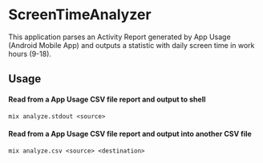 # ScreenTimeAnalyzer

This application parses an Activity Report generated by App Usage (Android Mobile App)
and outputs a statistic with daily screen time in work hours (9-18).

## Usage
#### Read from a App Usage CSV file report and output to shell
```mix analyze.stdout <source>```

#### Read from a App Usage CSV file report and output into another CSV file 
```mix analyze.csv <source> <destination>```
